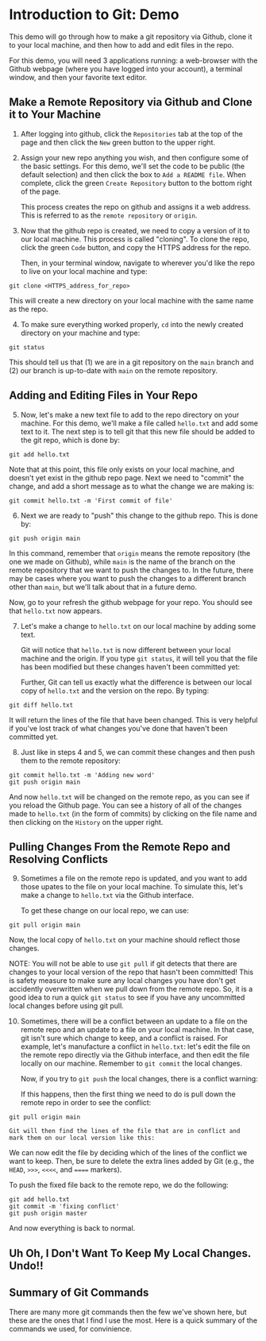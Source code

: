 # Introduction to Git: Demo
This demo will go through how to make a git repository via Github,
clone it to your local machine, and then how to add and edit files in
the repo. 

For this demo, you will need 3 applications running: a web-browser
with the Github webpage (where you have logged into your account), 
a terminal window, and then your favorite text editor. 

## Make a Remote Repository via Github and Clone it to Your Machine

1. After logging into github, click the `Repositories` tab at the top
   of the page and then click the `New` green button to the upper right.

2. Assign your new repo anything you wish, and then configure
   some of the basic settings. For this demo, we'll set the code to be
   public (the default selection) and then click the box to `Add a
   README file`. When complete, click the green `Create Repository`
   button to the bottom right of the page.
   
   This process creates the repo on github and assigns it a web
   address. This is referred to as the `remote repository` or `origin`.
   
3. Now that the github repo is created, we need to copy a version of
   it to our local machine. This process is called "cloning". To clone
   the repo, click the green `Code` button, and copy the HTTPS address
   for the repo. 
   
   Then, in your terminal window, navigate to wherever
   you'd like the repo to live on your local machine and type:
   
```
git clone <HTTPS_address_for_repo>
```

This will create a new directory on your local machine with the same
name as the repo. 

4. To make sure everything worked properly, `cd` into the newly
   created directory on your machine and type:
   
```
git status
```
   
This should tell us that (1) we are in a git repository on the `main`
branch and (2) our branch is up-to-date with `main` on the remote
repository. 


## Adding and Editing Files in Your Repo 

5. Now, let's make a new text file to add to the repo directory on
   your machine. For this demo, we'll make a file called `hello.txt`
   and add some text to it. The next step is to tell git that this new
   file should be added to the git repo, which is done by:

```
git add hello.txt
```

Note that at this point, this file only exists on your local machine,
and doesn't yet exist in the github repo page. Next we need to
"commit" the change, and add a short message as to what the change we
are making is:

```
git commit hello.txt -m 'First commit of file'
```

6. Next we are ready to "push" this change to the github repo. This is
   done by:
   
```
git push origin main
```

In this command, remember that `origin` means the remote
repository (the one we made on Github), while `main` is the name of
the branch on the remote repository that we want to push the changes
to. In the future, there may be cases
where you want to push the changes to a different branch other than
`main`, but we'll talk about that in a future demo.

Now, go to your refresh the github webpage for your repo. You should
see that `hello.txt` now appears. 

7. Let's make a change to `hello.txt` on our local machine by adding
   some text. 
   
   Git will notice that `hello.txt` is now different between your local
   machine and the origin. If you type `git status`, it will tell you
   that the file has been modified but these changes haven't been
   committed yet:
   
   
   
   Further, Git can tell us exactly what the difference is between our
   local copy of `hello.txt` and the version on the repo. By typing:
   
```
git diff hello.txt
```

It will return the lines of the file that have been changed. This is
very helpful if you've lost track of what changes you've done that
haven't been committed yet.


8. Just like in steps 4 and 5, we can commit these changes and then
   push them to the remote repository:
   
```
git commit hello.txt -m 'Adding new word'
git push origin main
```
   
   And now `hello.txt` will be changed on the remote repo, as you can
   see if you reload the Github page. You can see a history of all of
   the changes made to `hello.txt` (in the form of commits) by
   clicking on the file name and then clicking on the `History` on the
   upper right.


## Pulling Changes From the Remote Repo and Resolving Conflicts

9. Sometimes a file on the remote repo is updated, and you want to
   add those upates to the file on your local machine. To simulate
   this, let's make a change to `hello.txt` via the Github interface. 

	To get these change on our local repo, we can use:
	
```
git pull origin main
```

  Now, the local copy of `hello.txt` on your machine should reflect
  those changes. 
  
  NOTE: You will not be able to use `git pull` if git detects that
  there are changes to your local version of the repo that hasn't been
  committed! This is safety measure to make sure any local changes you
  have don't get accidently overwritten when we pull down from the
  remote repo. So, it is a good idea to run a quick `git status` to
  see if you have any uncommitted local changes before using git pull.
  
  
10. Sometimes, there will be a conflict between an update to a file on
    the remote repo and an update to a file on your local machine. In
    that case, git isn't sure which change to keep, and a conflict is
    raised. For example, let's manufacture a conflict in `hello.txt`:
    let's edit the file on the remote repo directly via the Github
    interface, and then edit the file locally on our machine. Remember
    to `git commit` the local changes.
	
	Now, if you try to `git push` the local changes, there is a
    conflict warning:
	
	
	
	
    If this happens, then the first thing we need to do is pull down the
    remote repo in order to see the conflict:
  
```
git pull origin main
```
	
    Git will then find the lines of the file that are in conflict and
    mark them on our local version like this:


  We can now edit the file by deciding which of the lines of the
  conflict we want to keep. Then, be sure to delete the extra lines added by Git (e.g., the `HEAD`, `>>>`, `<<<<`, and `====` markers).

  To push the fixed file back to the remote repo, we do the following:

```
git add hello.txt
git commit -m 'fixing conflict'
git push origin master
```
	
And now everything is back to normal.
	
## Uh Oh, I Don't Want To Keep My Local Changes. Undo!!




## Summary of Git Commands

There are many more git commands then the few we've shown here, but
these are the ones that I find I use the most. Here is a quick summary
of the commands we used, for convinience.




